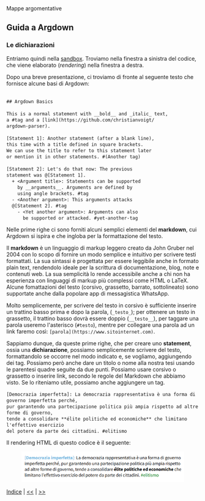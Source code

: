 <link rel="stylesheet" href="../assets/style.css">

<div class="button orange">
Mappe argomentative
</div>

## Guida a Argdown

### Le dichiarazioni 

Entriamo quindi nella [sandbox](https://argdown.org/sandbox/html). Troviamo nella finestra a sinistra del codice, che viene elaborato (_rendering_) nella finestra a destra.  

Dopo una breve presentazione, ci troviamo di fronte al seguente testo che fornisce alcune basi di Argdown:


```
 
## Argdown Basics

This is a normal statement with __bold__ and _italic_ text, 
a #tag and a [link](https://github.com/christianvoigt/
argdown-parser).

[Statement 1]: Another statement (after a blank line), 
this time with a title defined in square brackets. 
We can use the title to refer to this statement later 
or mention it in other statements. #(Another tag)

[Statement 2]: Let's do that now: The previous 
statement was @[Statement 1].
  + <Argument title>: Statements can be supported 
    by __arguments__. Arguments are defined by 
    using angle brackets. #tag
  - <Another argument>: This arguments attacks
  @[Statement 2]. #tag
    - <Yet another argument>: Arguments can also 
      be supported or attacked. #yet-another-tag

 ```

Nelle prime righe ci sono forniti alcuni semplici elementi del **markdown**, cui Argdown si ispira e che ingloba per la formattazione del testo.

<div class="info-box">
Il <b>markdown</b> è un linguaggio di markup leggero creato da John Gruber nel 2004 con lo scopo di fornire un modo semplice e intuitivo per scrivere testi formattati. La sua sintassi è progettata per essere leggibile anche in formato plain text, rendendolo ideale per la scrittura di documentazione, blog, note e contenuti web. La sua semplicità lo rende accessibile anche a chi non ha esperienza con linguaggi di markup più complessi come HTML o LaTeX. Alcune fomattazioni del testo (corsivo, grassetto, barrato, sottolineato) sono supportate anche dalla popolare app di messagistica WhatsApp.
</div>


Molto semplicemente, per scrivere del testo in corsivo è sufficiente inserire un trattino basso prima e dopo la parola, (`_testo_`); per ottenere un testo in grassetto, il trattino basso dovrà essere doppio (`__testo__`), per taggare una parola useremo l'asterisco (`#testo`), mentre per collegare una parola ad un link faremo così: `[parola](https://www.sitointernet.com)`.

Sappiamo dunque, da queste prime righe, che per creare uno **statement**, ossia una **dichiarazione**, possiamo semplicemente scrivere del testo, formattandolo se occorre nel modo indicato e, se vogliamo, aggiungendo dei tag. Possiamo però anche dare un titolo o nome alla nostra tesi usando le parentesi quadre seguite da due punti. Possiamo usare corsivo o grassetto o inserire link, secondo le regole del Markdown che abbiamo visto. Se lo riteniamo utile, possiamo anche aggiungere un tag.

 ```
[Democrazia imperfetta]: La democrazia rappresentativa è una forma di governo imperfetta perché, 
pur garantendo una partecipazione politica più ampia rispetto ad altre forme di governo, 
tende a consolidare **élite politiche ed economiche** che limitano l'effettivo esercizio 
del potere da parte dei cittadini. #elitismo

 ```
Il rendering HTML di questo codice è il seguente:

<figure>
    <img src="immagini/E01.PNG">
 </figure>

[Indice](index.md) | [<<](cominciare.md) | [>>](argmenti.md)



